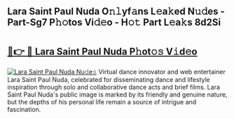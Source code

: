 ## Lara Saint Paul Nuda O𝚗𝚕yf𝚊ns L𝚎a𝚔ed N𝚞𝚍es - Part-Sg7 P𝚑𝚘tos Vi𝚍𝚎o - H𝚘𝚝 Part L𝚎a𝚔s 8d2Si

# <h2><a href="http://kfaya0b.oniu.top/?m=Lara+Saint+Paul+Nuda">🔗👉 🔴 Lara Saint Paul Nuda P𝚑ot𝚘𝚜 V𝚒d𝚎o</a></h2>

[![Lara Saint Paul Nuda Nu𝚍e𝚜](https://i.imgur.com/0qMVB7G.gif)](http://kfaya0b.oniu.top/?m=Lara+Saint+Paul+Nuda)
Virtual dance innovator and web entertainer Lara Saint Paul Nuda, celebrated for disseminating dance and lifestyle inspiration through solo and collaborative dance acts and brief films. Lara Saint Paul Nuda's public image is marked by its friendly and genuine nature, but the depths of his personal life remain a source of intrigue and fascination.  
